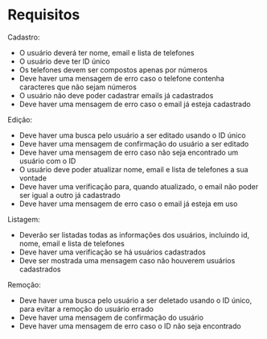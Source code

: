# Requisitos

Cadastro:
- O usuário deverá ter nome, email e lista de telefones
- O usuário deve ter ID único
- Os telefones devem ser compostos apenas por números
- Deve haver uma mensagem de erro caso o telefone contenha caracteres que não sejam números
- O usuário não deve poder cadastrar emails já cadastrados
- Deve haver uma mensagem de erro caso o email já esteja cadastrado

Edição:
- Deve haver uma busca pelo usuário a ser editado usando o ID único
- Deve haver uma mensagem de confirmação do usuário a ser editado
- Deve haver uma mensagem de erro caso não seja encontrado um usuário com o ID
- O usuário deve poder atualizar nome, email e lista de telefones a sua vontade
- Deve haver uma verificação para, quando atualizado, o email não poder ser igual a outro já cadastrado
- Deve haver uma mensagem de erro caso o email já esteja em uso

Listagem:
- Deverão ser listadas todas as informações dos usuários, incluindo id, nome, email e lista de telefones
- Deve haver uma verificação se há usuários cadastrados
- Deve ser mostrada uma mensagem caso não houverem usuários cadastrados

Remoção:
- Deve haver uma busca pelo usuário a ser deletado usando o ID único, para evitar a remoção do usuário errado
- Deve haver uma mensagem de confirmação do usuário
- Deve haver uma mensagem de erro caso o ID não seja encontrado
